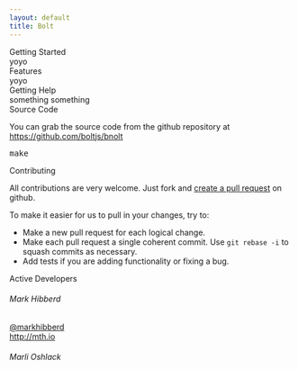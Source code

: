 ```yaml
---
layout: default
title: Bolt
---
```


<div id="started" class="section">
  <div class="title">Getting Started</div>
  <div class="details">
    yoyo
  </div>
</div>

<div id="features" class="section">
  <div class="title">Features</div>
  <div class="details">
    yoyo
  </div>
</div>

<div id="help" class="section">
  <div class="title">Getting Help</div>
  <div class="details">
    something something
  </div>
</div>

<div id="source" class="section">
  <div class="title">Source Code</div>
  <div class="details">
    <p>
      You can grab the source code from the github repository at <a href="https://github.com/boltjs/bolt">https://github.com/boltjs/bnolt</a>
    </p>
    <pre>make</pre>
  </div>
</div>

<div id="contributing" class="section">
  <div class="title">Contributing</div>
  <div class="details">
    <p>
      All contributions are very welcome. Just fork and
      <a href="https://help.github.com/articles/using-pull-requests">create a pull request</a> on github.
    </p>
    <p>
      To make it easier for us to pull in your changes, try to:
    </p>
    <ul>
      <li>Make a new pull request for each logical change.</li>
      <li>Make each pull request a single coherent commit. Use <code>git rebase -i</code> to squash commits as necessary.</li>
      <li>Add tests if you are adding functionality or fixing a bug.</li>
    </ul>
  </div>
</div>


<div id="developers" class="section">
  <div class="title">Active Developers</div>
  <div class="details">
    <div>
      <h6>Mark Hibberd</h6>
      <p>
        <a href="https://twitter.com/markhibberd">@markhibberd</a></br>
        <a href="http://mth.io">http://mth.io</a>
      </p>
    </div>
    <div>
      <h6>Marli Oshlack</h6>
      <p>
      </p>
    </div>
  </div>
</div>
